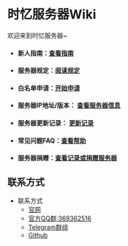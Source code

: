 # 时忆服务器Wiki

欢迎来到时忆服务器~  

- #### 新人指南：[查看指南](guide.md)  
- #### 服务器规定：[阅读规定](rules.md)  
- #### 白名单申请：[开始申请](whitelist.md)
- #### 服务器IP地址/版本： [查看服务器信息](serverlist.md)
- #### 服务器更新记录： [更新记录](changelog.md)
- #### 常见问题FAQ：[查看帮助](faq.md)
- #### 服务器捐赠：[查看记录或捐赠服务器](https://docs.qq.com/sheet/BylWFV4BDbil26gVNE1BFYTw0YwAax1tzI5Y2IQmKC2Cjyb921X9Hk0Y2ZAW35tZdF4ZcRVI1)

## 联系方式

- 联系方式
    - [官网](https://www.mcshiyi.com/)
    - [官方QQ群:369362516](https://jq.qq.com/?_wv=1027&k=5pTDqm8)
    - [Telegram群组](https://t.me/joinchat/IdDH-Egtujuf1UzuCWznJw)
    - [Github](https://github.com/timory)
 
    
    
